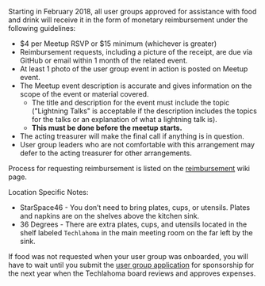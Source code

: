 Starting in February 2018, all user groups approved for assistance with food and drink will receive it in the form of monetary reimbursement under the following guidelines:
* $4 per Meetup RSVP or $15 minimum (whichever is greater)
* Reimbursement requests, including a picture of the receipt, are due via GitHub or email within 1 month of the related event.
* At least 1 photo of the user group event in action is posted on Meetup event.
* The Meetup event description is accurate and gives information on the scope of the event or material covered. 
  * The title and description for the event must include the topic ("Lightning Talks" is acceptable if the description includes the topics for the talks or an explanation of what a lightning talk is). 
  * **This must be done before the meetup starts.**
* The acting treasurer will make the final call if anything is in question.
* User group leaders who are not comfortable with this arrangement may defer to the acting treasurer for other arrangements.

Process for requesting reimbursement is listed on the [reimbursement](https://github.com/techlahoma/user-groups/wiki/Requesting-Reimbursement) wiki page.

Location Specific Notes:
* StarSpace46 - You don’t need to bring plates, cups, or utensils. Plates and napkins are on the shelves above the kitchen sink.
* 36 Degrees - There are extra plates, cups, and utensils located in the shelf labeled `Techlahoma` in the main meeting room on the far left by the sink.

If food was not requested when your user group was onboarded, you will have to wait until you submit the [user group application](https://docs.google.com/forms/d/e/1FAIpQLSdZWz8DMl95ONdr9YZl4qghLFfNZXDxwr_4P2690EAGbgl6eg/viewform?c=0&w=1) for sponsorship for the next year when the Techlahoma board reviews and approves expenses.